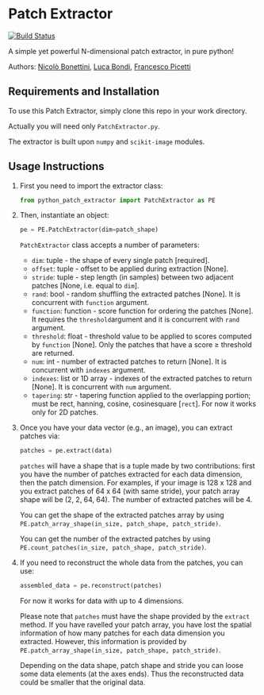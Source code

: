 # Patch Extractor

[![Build Status](https://travis-ci.org/polimi-ispl/python_patch_extractor.svg?branch=master)](https://travis-ci.org/polimi-ispl/python_patch_extractor)

A simple yet powerful N-dimensional patch extractor, in pure python!

Authors: [Nicolò Bonettini](mailto:nicolo.bonettini@polimi.it), [Luca Bondi](mailto:luca.bondi@polimi.it), [Francesco Picetti](mailto:francesco.picetti@polimi.it)

## Requirements and Installation
To use this Patch Extractor, simply clone this repo in your work directory.

Actually you will need only `PatchExtractor.py`.

The extractor is built upon `numpy` and `scikit-image` modules. 

## Usage Instructions

1. First you need to import the extractor class:
    ```python
    from python_patch_extractor import PatchExtractor as PE
    ```

2. Then, instantiate an object:
    ```python
    pe = PE.PatchExtractor(dim=patch_shape)
    ```
    `PatchExtractor` class accepts a number of parameters:
     - `dim`: tuple - the shape of every single patch [required].
     - `offset`: tuple - offset to be applied during extraction [None].
     - `stride`: tuple - step length (in samples) between two adjacent patches [None, i.e. equal to `dim`].
     - `rand`: bool - random shuffling the extracted patches [None]. It is concurrent with `function` argument.
     - `function`: function - score function for ordering the patches [None]. It requires the `threshold`argument and it is concurrent with `rand` argument.
     - `threshold`: float - threshold value to be applied to scores computed by `function` [None]. Only the patches that have a score ≥ threshold are returned.
     - `num`: int - number of extracted patches to return [None]. It is concurrent with `indexes` argument.
     - `indexes`: list or 1D array - indexes of the extracted patches to return [None]. It is concurrent with `num` argument.
     - `tapering`: str - tapering function applied to the overlapping portion; must be rect, hanning, cosine, cosinesquare [`rect`]. For now it works only for 2D patches.

3. Once you have your data vector (e.g., an image), you can extract patches via:
    ```python
    patches = pe.extract(data)
    ```
   `patches` will have a shape that is a tuple made by two contributions:
   first you have the number of patches extracted for each data dimension,
   then the patch dimension. For examples, if your image is 128 x 128 and you extract
   patches of 64 x 64 (with same stride), your patch array shape will be (2, 2, 64, 64).
   The number of extracted patches will be 4.
   
   You can get the shape of the extracted patches array by using `PE.patch_array_shape(in_size, patch_shape, patch_stride)`.
   
   You can get the number of the extracted patches by using `PE.count_patches(in_size, patch_shape, patch_stride)`.
   
4. If you need to reconstruct the whole data from the patches, you can use:
    ```python
    assembled_data = pe.reconstruct(patches)
    ```
   For now it works for data with up to 4 dimensions.
   
   Please note that `patches` must have the shape provided by the `extract` method. 
   If you have ravelled your patch array, you have lost the spatial information of
   how many patches for each data dimension you extracted.
   However, this information is provided by `PE.patch_array_shape(in_size, patch_shape, patch_stride)`.
   
   Depending on the data shape, patch shape and stride you can loose some data elements (at the axes ends).
   Thus the reconstructed data could be smaller that the original data.
